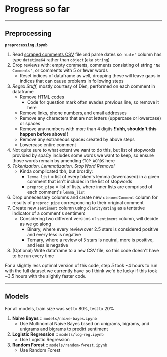# Progress so far
---
## Preprocessing ##

**`preprocessing.ipynb`**

1. Read [scraped comments CSV](https://rmp-bucket.s3.amazonaws.com/scraped_comments.csv "full CSV file for download") file and parse dates so `'date'` column has type `datetime64` rather than `object` (aka `string`)
2. Drop reviews with: empty comments, comments consisting of string `"No Comments"`, or comments with 5 or fewer words
    * Reset indices of dataframe as well, dropping these will leave gaps in indices that can cause problems in following steps
3.  *Regex Stuff*, mostly courtesy of Dien, performed on each comment in dataframe
    * Remove HTML codes
      * Code for question mark often evades previous line, so remove it here
    * Remove links, phone numbers, and email addresses
    * Remove any characters that are not letters (uppercase or lowercase) or spaces
    * Remove any numbers with more than 4 digits **!!uhh, shouldn't this happen before above!!**
    * Remove any extraneous spaces created by above steps
    * Lowercase entire comment
4. Not quite sure to what extent we want to do this, but list of stopwords provided by spaCy includes some words we want to keep, so ensure those words remain by amending `STOP_WORDS` here
5. *Tokenization, Lemmatization, Stop Word Removal*
    * Kinda complicated tbh, but broadly:
      * `lemma_list` = list of every token's lemma (lowercased) in a given comment that isn't included in the list of stopwords
      * `preproc_pipe` = list of lists, where inner lists are comprised of each comment's `lemma_list`
6. Drop unnecessary columns and create new `cleanedComment` column for results of `preproc_pipe` corresponding to their original comment
7. Create new `sentiment` column using `clarityRating` as a tentative indicator of a comment's sentiment
    * Considering two different versions of `sentiment` column, will decide as we go along
      * Binary, where every review over 2.5 stars is considered positive and every less is negative
      * Ternary, where a review of 3 stars is neutral, more is positive, and less is negative
8. (Optional) Write dataframe to a new CSV file, so this code doesn't have to be run every time

For a slightly less optimal version of this code, step *5* took ~4 hours to run with the full dataset we currently have, so I think we'd be lucky if this took ~3.5 hours with the slightly faster code.

---

## Models

For all models, train size was set to 80%, test to 20%

1. **Naive Bayes** :: `models/naive-bayes.ipynb`
    * Use Multinomial Naive Bayes based on unigrams, bigrams, and unigrams and bigrams to predict sentiment
2. **Logistic Regression** :: `models/log-reg.ipynb`
    * Use Logistic Regression
3. **Random Forest** :: `models/random-forest.ipynb`
    * Use Random Forest
